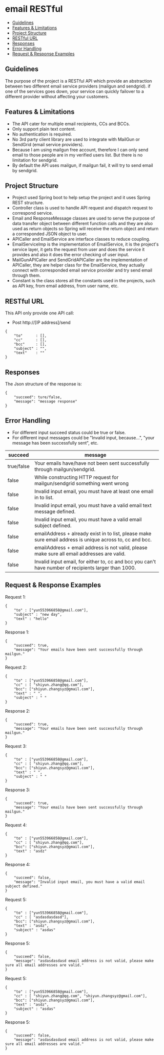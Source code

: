 # email RESTful

* [Guidelines](#guidelines)
* [Features & Limitations](#features-&-limitations)
* [Project Structure](#project-structure)
* [RESTful URL](#restful-url)
* [Responses](#responses)
* [Error Handling](#error-handling)
* [Request & Response Examples](#request-&-response-examples)

## Guidelines

The purpose of the project is a RESTful API which provide an abstraction between two different email service providers (mailgun and sendgrid).
if one of the services goes down, your service can quickly failover to a different provider without affecting your customers.

## Features & Limitations
* The API cater for multiple email recipients, CCs and BCCs.
* Only support plain text content.
* No authentication is required.
* No 3rd party client library are used to integrate with MailGun or SendGrid (email service providers).
* Because I am using mailgun free account, therefore I can only send email to those people are in my verified users list. But there is no limitation for sendgrid.
* By default the API uses mailgun, if mailgun fail, it will try to send email by sendgrid.

## Project Structure
* Project used Spring boot to help setup the project and it uses Spring REST structure.
* Controller class is used to handle API request and dispatch request to correspond service.
* Email and ResponseMessage classes are used to serve the purpose of data transfer object between different function calls and they are also used as return objects so Spring will receive the return object and return a corresponded JSON object to user.
* APICaller and EmailService are interface classes to reduce coupling.
* EmailServiceImp is the implementation of EmailService, it is the project's service layer, it gets the request from user and does the service it provides and also it does the error checking of user input.
* MailGunAPICaller and SendGridAPICaller are the implementation of APICaller, they are helper class for the EmailService, they actually connect with corresponded email service provider and try send email through them.
* Constant is the class stores all the constants used in the projects, such as API key, from email address, from user name, etc.

## RESTful URL
This API only provide one API call:
* Post http://\[IP address\]/send
```
{
    "to"      : [],
    "cc"      : [],
    "bcc"     : [],
    "subject" : "",
    "text"    : ""
}

```

## Responses
The Json structure of the response is:
```aild
{
    "succeed": ture/false,
    "message": "message response"
}
```

## Error Handling
* For different input succeed status could be true or false.
* For different input messages could be "Invalid input, because...", "your message has been successfully sent", etc.

|  succeed   |     message                                                                                              |
| ---------- | ---------------                                                                                          |
| true/false | Your emails have/have not been sent successfully through mailgun/sendgrid.                               | 
|   false    | While constructing HTTP request for mailgun/sendgrid something went wrong                                |
|   false    | Invalid input email, you must have at least one email in to list.                                        |
|   false    | Invalid input email, you must have a valid email text message defined.                                   |
|   false    | Invalid input email, you must have a valid email subject defined.                                        |
|   false    | emailAddress + already exist in to list, please make sure email address is unique across to, cc and bcc. |
|   false    | emailAddress + email address is not valid, please make sure all email addresses are valid.               |
|   false    | Invalid input email, for either to, cc and bcc you can't have number of recipients larger than 1000.     |

## Request & Response Examples

Request 1:
```
{
    "to" : ["yun553966858@gmail.com"],
    "subject" : "new day",
    "text" : "hello"
}
```
Response 1:
```
{
    "succeed": true,
    "message": "Your emails have been sent successfully through mailgun."
}
```

Request 2:
```
{
    "to" : ["yun553966858@gmail.com"],
    "cc" : [ "shiyun.zhang@qq.com"],
    "bcc": ["shiyun.zhangsyz@gmail.com"],
    "text" : " ",
    "subject" : " "
}
```
Response 2:
```
{
    "succeed": true,
    "message": "Your emails have been sent successfully through mailgun."
}
```

Request 3:
```
{
    "to" : ["yun553966858@gmail.com"],
    "cc" : [ "shiyun.zhang@qq.com"],
    "bcc": ["shiyun.zhangsyz@gmail.com"],
    "text" : " ",
    "subject" : " "
}
```
Response 3:
```
{
    "succeed": true,
    "message": "Your emails have been sent successfully through mailgun."
}
```

Request 4:
```
{
    "to" : ["yun553966858@gmail.com"],
    "cc" : [ "shiyun.zhang@qq.com"],
    "bcc": ["shiyun.zhangsyz@gmail.com"],
    "text" : "asdz"
}
```
Response 4:
```
{
    "succeed": false,
    "message": "Invalid input email, you must have a valid email subject defined."
}
```

Request 5:
```
{
    "to" : ["yun553966858@gmail.com"],
    "cc" : [ "asdasdasdasd"],
    "bcc": ["shiyun.zhangsyz@gmail.com"],
    "text" : "asdz",
    "subject" : "asdas"
}
```
Response 5:
```
{
    "succeed": false,
    "message": "asdasdasdasd email address is not valid, please make sure all email addresses are valid."
}
```

Request 5:
```
{
    "to" : ["yun553966858@gmail.com"],
    "cc" : [ "shiyun.zhang@qq.com", "shiyun.zhangsyz@gmail.com"],
    "bcc": ["shiyun.zhangsyz@gmail.com"],
    "text" : "asdz",
    "subject" : "asdas"
}
```
Response 5:
```
{
    "succeed": false,
    "message": "asdasdasdasd email address is not valid, please make sure all email addresses are valid."
}
```